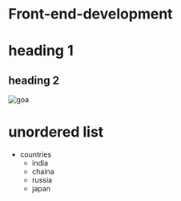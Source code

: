 # Front-end-development
# heading 1
## heading 2
![goa](https://dynamic-media-cdn.tripadvisor.com/media/photo-o/15/33/fc/f0/goa.jpg?w=1100&h=600&s=1)
# unordered list
* countries
  * india
  * chaina
  * russia
  * japan
  
